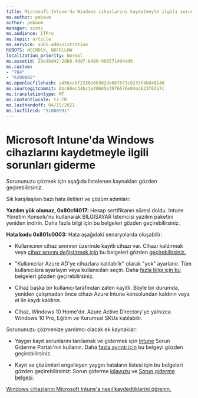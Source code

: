 ```yaml
---
title: Microsoft Intune'da Windows cihazlarını kaydetmeyle ilgili sorunları giderme
ms.author: pebaum
author: pebaum
manager: scotv
ms.audience: ITPro
ms.topic: article
ms.service: o365-administration
ROBOTS: NOINDEX, NOFOLLOW
localization_priority: Normal
ms.assetid: 20e9bd42-2db0-4dd7-b480-966571494dd9
ms.custom:
- "784"
- "6200002"
ms.openlocfilehash: a456cc8f2336e6b902de0b7873cb233f4b846140
ms.sourcegitcommit: 8bc60ec34bc1e40685e3976576e04a2623f63a7c
ms.translationtype: MT
ms.contentlocale: tr-TR
ms.lasthandoff: 04/15/2021
ms.locfileid: "51808991"
---
```

# <a name="troubleshoot-issues-with-enrolling-windows-devices-in-microsoft-intune"></a>Microsoft Intune'da Windows cihazlarını kaydetmeyle ilgili sorunları giderme

Sorununuzu çözmek için aşağıda listelenen kaynakları gözden geçirebilirsiniz.
  
Sık karşılaşılan bazı hata iletileri ve çözüm adımları:
  
 **Yazılım yük olamaz, 0x80cf4017:** Hesap sertifikanın süresi doldu. Intune Yönetim Konsolu'nu kullanarak BILGISAYAR İstemcisi yazılım paketini yeniden indirin. Daha fazla bilgi için bu belgeleri gözden geçirebilirsiniz.
  
 **Hata kodu 0x801c0003:** Hata aşağıdaki senaryolarda oluşabilir:
  
-  Kullanıcının cihaz sınırının üzerinde kayıtlı cihazı var. Cihazı kaldırmak veya [cihaz sınırını değiştirmek için](https://docs.microsoft.com/intune/devices-wipe) bu belgeleri gözden [geçirebilirsiniz.](https://docs.microsoft.com/intune/enrollment-restrictions-set#set-device-limit-restrictions)

-  "Kullanıcılar Azure AD'ye cihazlara katılabilir" olarak "yok" ayarlanır. Tüm kullanıcılara ayarlayın veya kullanıcıları seçin. Daha [fazla bilgi için bu](https://docs.microsoft.com/azure/active-directory/device-management-azure-portal#configure-device-settings) belgeleri gözden geçirebilirsiniz.

-  Cihaz başka bir kullanıcı tarafından zaten kayıtlı. Böyle bir durumda, yeniden çalışmadan önce cihazı Azure Intune konsolundan kaldırın veya el ile kaydı kaldırın.

-  Cihaz, Windows 10 Home'dır. Azure Active Directory'ye yalnızca Windows 10 Pro, Eğitim ve Kurumsal SKUs katılabilir.

Sorununuzu çözmenize yardımcı olacak ek kaynaklar:
  
-  Yaygın kayıt sorunlarını tanılamak ve gidermek için [Intune](https://devicemanagement.microsoft.com/#blade/Microsoft_Intune_DeviceSettings/TroubleshootBlade) Sorun Giderme Portalı'nın kullanın. Daha [fazla ayrıntı için](https://docs.microsoft.com/intune/help-desk-operators) bu belgeyi gözden geçirebilirsiniz.

-  Kayıt ve çözümleri engelleyen yaygın hataların listesi için bu belgeleri gözden geçirebilirsiniz: Sorun giderme [kılavuzu](https://support.microsoft.com/help/4089533/troubleshooting-windows-device-enrollment-problems-in-microsoft-intune) ve [Sorun giderme belgesi](https://docs.microsoft.com/troubleshoot/mem/intune/troubleshoot-device-enrollment-in-intune).

[Windows cihazlarını Microsoft Intune'a nasıl kaydedtiklerini öğrenin.](https://docs.microsoft.com/intune/windows-enroll)
